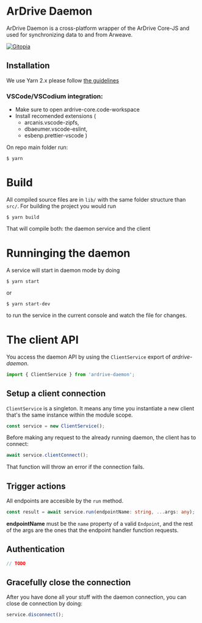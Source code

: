 # ArDrive Daemon


ArDrive Daemon is a cross-platform wrapper of the ArDrive Core-JS and used for synchronizing data to and from Arweave.

[![Gitopia](https://img.shields.io/endpoint?style=&url=https://gitopia.org/mirror-badge.json)](gitopia-repo)

## Installation

We use Yarn 2.x please follow [the guidelines](https://yarnpkg.com/getting-started/install)

### VSCode/VSCodium integration:

- Make sure to open ardrive-core.code-workspace
- Install recomended extensions (
  - arcanis.vscode-zipfs,
  - dbaeumer.vscode-eslint,
  - esbenp.prettier-vscode )

On repo main folder run:
```console
$ yarn
```

# Build

All compiled source files are in `lib/` with the same folder structure than `src/`.
For building the project you would run
```console
$ yarn build
```

That will compile both: the daemon service and the client

# Runninging the daemon

A service will start in daemon mode by doing

 ```console
$ yarn start
 ```

or

```console
$ yarn start-dev
```

to run the service in the current console and watch the file for changes.

# The client API

You access the daemon API by using the `ClientService` export of *ardrive-daemon*.

```ts
import { ClientService } from 'ardrive-daemon';
```

## Setup a client connection

`ClientService` is a singleton. It means any time you instantiate a new client that's the same instance within the module scope.

```ts
const service = new ClientService();
```

Before making any request to the already running daemon, the client has to connect:

```ts
await service.clientConnect();
```

That function will throw an error if the connection fails.

## Trigger actions

All endpoints are accesible by the `run` method.

```ts
const result = await service.run(endpointName: string, ...args: any);
```

**endpointName** must be the `name` property of a valid `Endpoint`, and the rest of the args are the ones that the endpoint handler function requests.

## Authentication

```js
// TODO
```

## Gracefully close the connection

After you have done all your stuff with the daemon connection, you can close de connection by doing:

```ts
service.disconnect();
```
